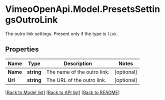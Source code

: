 # VimeoOpenApi.Model.PresetsSettingsOutroLink
The outro link settings. Present only if the type is `link`.
## Properties

Name | Type | Description | Notes
------------ | ------------- | ------------- | -------------
**Name** | **string** | The name of the outro link. | [optional] 
**Url** | **string** | The URL of the outro link. | [optional] 

[[Back to Model list]](../README.md#documentation-for-models) [[Back to API list]](../README.md#documentation-for-api-endpoints) [[Back to README]](../README.md)

